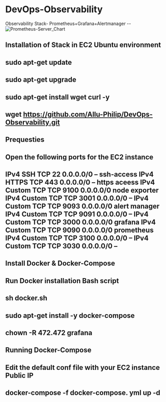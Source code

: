 # DevOps-Observability


Observability Stack- Prometheus+Grafana+Alertmanager
--![Prometheus-Server_Chart](https://github.com/Allu-Philip/DevOps-Observability/assets/33429916/8287cec1-aa63-4896-9336-83059683c9f5)

Installation of Stack in EC2 Ubuntu environment
--
sudo apt-get update
--
sudo apt-get upgrade
--
sudo apt-get install wget curl -y
--
wget https://github.com/Allu-Philip/DevOps-Observability.git
--
Prequesties
--
Open the following ports for the EC2 instance
--
IPv4	SSH	TCP	22	0.0.0.0/0	– ssh-access
IPv4	HTTPS	TCP	443	0.0.0.0/0	– https aceess
IPv4	Custom TCP	TCP	9100	0.0.0.0/0	node exporter
IPv4	Custom TCP	TCP	3001	0.0.0.0/0	–
IPv4	Custom TCP	TCP	9093	0.0.0.0/0	alert manager
IPv4	Custom TCP	TCP	9091	0.0.0.0/0	–
IPv4	Custom TCP	TCP	3000	0.0.0.0/0	grafana
IPv4	Custom TCP	TCP	9090	0.0.0.0/0	prometheus
IPv4	Custom TCP	TCP	3100	0.0.0.0/0	–
IPv4	Custom TCP	TCP	3030	0.0.0.0/0	–
--

Install Docker & Docker-Compose
--
Run Docker installation Bash script
--
sh docker.sh
--
sudo apt-get install -y docker-compose
--
chown -R 472.472 grafana
--
Running Docker-Compose
--
Edit the default conf file with your EC2 instance Public IP
--
docker-compose -f docker-compose. yml up -d
--






